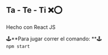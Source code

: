 ## Ta - Te - Ti ❌⭕
Hecho con React JS

🕹**Para jugar correr el comando: **🕹
<br>
 ```npm start```




